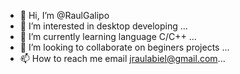 - 👋 Hi, I’m @RaulGalipo
- 👀 I’m interested in  desktop developing ...
- 🌱 I’m currently learning language C/C++ ...
- 💞️ I’m looking to collaborate on beginers projects ...
- 📫 How to reach me  email jraulabiel@gmail.com...

<!---
RaulGalipo/RaulGalipo is a ✨ special ✨ repository because its `README.md` (this file) appears on your GitHub profile.
You can click the Preview link to take a look at your changes.
--->
